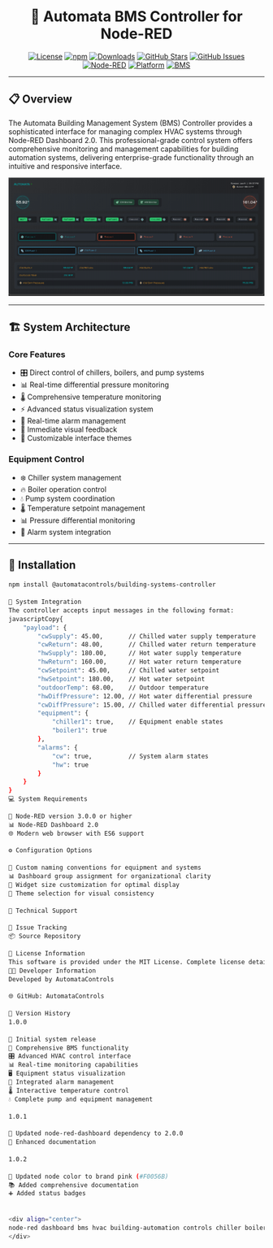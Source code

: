 <div align="center">

# 🏢 Automata BMS Controller for Node-RED

[![License](https://img.shields.io/npm/l/@automatacontrols/building-systems-controller)](https://github.com/AutomataControls/AutomataBMSController/blob/main/LICENSE)
[![npm](https://img.shields.io/npm/v/@automatacontrols/building-systems-controller)](https://www.npmjs.com/package/@automatacontrols/building-systems-controller)
[![Downloads](https://img.shields.io/npm/dm/@automatacontrols/building-systems-controller)](https://www.npmjs.com/package/@automatacontrols/building-systems-controller)
[![GitHub Stars](https://img.shields.io/github/stars/AutomataControls/AutomataBMSController)](https://github.com/AutomataControls/AutomataBMSController/stargazers)
[![GitHub Issues](https://img.shields.io/github/issues/AutomataControls/AutomataBMSController)](https://github.com/AutomataControls/AutomataBMSController/issues)
[![Node-RED](https://img.shields.io/badge/Node--RED-Dashboard%202.0-red)](https://flows.nodered.org/node/@automatacontrols/building-systems-controller)
[![Platform](https://img.shields.io/badge/platform-Node--RED-red)](https://nodered.org)
[![BMS](https://img.shields.io/badge/BMS-Control-brightgreen)](https://github.com/AutomataControls/AutomataBMSController)

</div>

---

## 📋 Overview

The Automata Building Management System (BMS) Controller provides a sophisticated interface for managing complex HVAC systems through Node-RED Dashboard 2.0. This professional-grade control system offers comprehensive monitoring and management capabilities for building automation systems, delivering enterprise-grade functionality through an intuitive and responsive interface.

<div align="center">

![Automata BMS Controller Interface](https://raw.githubusercontent.com/AutomataControls/AutomataBMSController/main/nodes/icons/controller.png)

</div>

---

## 🏗️ System Architecture

### Core Features
- 🎛️ Direct control of chillers, boilers, and pump systems
- 📊 Real-time differential pressure monitoring
- 🌡️ Comprehensive temperature monitoring
- ⚡ Advanced status visualization system
- 🚨 Real-time alarm management
- 🔄 Immediate visual feedback
- 🎨 Customizable interface themes

### Equipment Control
- ❄️ Chiller system management
- 🔥 Boiler operation control
- 💧 Pump system coordination
- 🌡️ Temperature setpoint management
- 📊 Pressure differential monitoring
- 🔔 Alarm system integration

---

## 🚀 Installation

```bash
npm install @automatacontrols/building-systems-controller

🔌 System Integration
The controller accepts input messages in the following format:
javascriptCopy{
    "payload": {
        "cwSupply": 45.00,       // Chilled water supply temperature
        "cwReturn": 48.00,       // Chilled water return temperature
        "hwSupply": 180.00,      // Hot water supply temperature
        "hwReturn": 160.00,      // Hot water return temperature
        "cwSetpoint": 45.00,     // Chilled water setpoint
        "hwSetpoint": 180.00,    // Hot water setpoint
        "outdoorTemp": 68.00,    // Outdoor temperature
        "hwDiffPressure": 12.00, // Hot water differential pressure
        "cwDiffPressure": 15.00, // Chilled water differential pressure
        "equipment": {
            "chiller1": true,    // Equipment enable states
            "boiler1": true
        },
        "alarms": {
            "cw": true,          // System alarm states
            "hw": true
        }
    }
}
💻 System Requirements

🔧 Node-RED version 3.0.0 or higher
📊 Node-RED Dashboard 2.0
🌐 Modern web browser with ES6 support

⚙️ Configuration Options

📝 Custom naming conventions for equipment and systems
📊 Dashboard group assignment for organizational clarity
📐 Widget size customization for optimal display
🎨 Theme selection for visual consistency

🤝 Technical Support

🐛 Issue Tracking
📦 Source Repository

📄 License Information
This software is provided under the MIT License. Complete license details can be found in the LICENSE file included with this package.
👨‍💻 Developer Information
Developed by AutomataControls

🌐 GitHub: AutomataControls

📝 Version History
1.0.0

🎉 Initial system release
🏢 Comprehensive BMS functionality
🎛️ Advanced HVAC control interface
📊 Real-time monitoring capabilities
🖥️ Equipment status visualization
🚨 Integrated alarm management
🌡️ Interactive temperature control
💧 Complete pump and equipment management

1.0.1

🔧 Updated node-red-dashboard dependency to 2.0.0
📝 Enhanced documentation

1.0.2

🎨 Updated node color to brand pink (#F0056B)
📚 Added comprehensive documentation
➕ Added status badges


<div align="center">
node-red dashboard bms hvac building-automation controls chiller boiler pump-control equipment-monitoring ui widget automata building-management automation monitoring
</div>
```